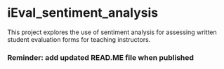 # iEval_sentiment_analysis

This project explores the use of sentiment analysis for assessing written student evaluation forms for teaching instructors.

### Reminder: add updated READ.ME file when published

